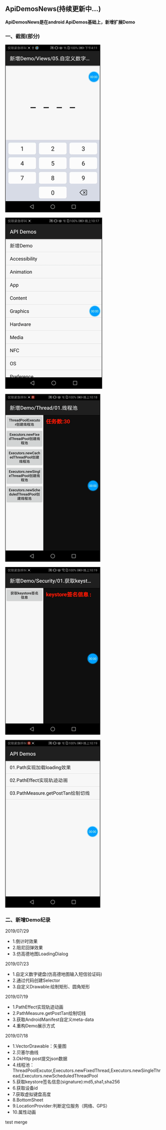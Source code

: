 ## ApiDemosNews(持续更新中...)

**ApiDemosNews是在android ApiDemos基础上，新增扩展Demo**

### 一、截图(部分)


![](/screenshot/5.gif)

![](/screenshot/1.gif)

![](/screenshot/2.gif)

![](/screenshot/3.gif)

![](/screenshot/4.gif)




### 二、新增Demo纪录


2019/07/29

* 1.倒计时效果
* 2.阻尼回弹效果
* 3.仿高德地图LoadingDialog


2019/07/23

* 1.自定义数字键盘(仿高德地图输入短信验证码)
* 2.通过代码创建Selector
* 3.自定义Drawable:绘制矩形、圆角矩形

2019/07/19

* 1.PathEffect实现轨迹动画
* 2.PathMeasure.getPostTan绘制切线
* 3.获取AndroidManifest自定义meta-data
* 4.重构Demo展示方式

2019/07/18

* 1.VectorDrawable：矢量图
* 2.贝塞尔曲线
* 3.OkHttp post提交json数据
* 4.线程池：ThreadPoolExcutor,Executors.newFixedThread,Executors.newSingleThread,Executors.newScheduledThreadPool
* 5.获取keystore签名信息(signature):md5,sha1,sha256
* 6.获取设备id
* 7.获取虚拟键盘高度
* 8.BottomSheet
* 9.LocationProvider:判断定位服务（网络、GPS）
* 10.属性动画

test merge

